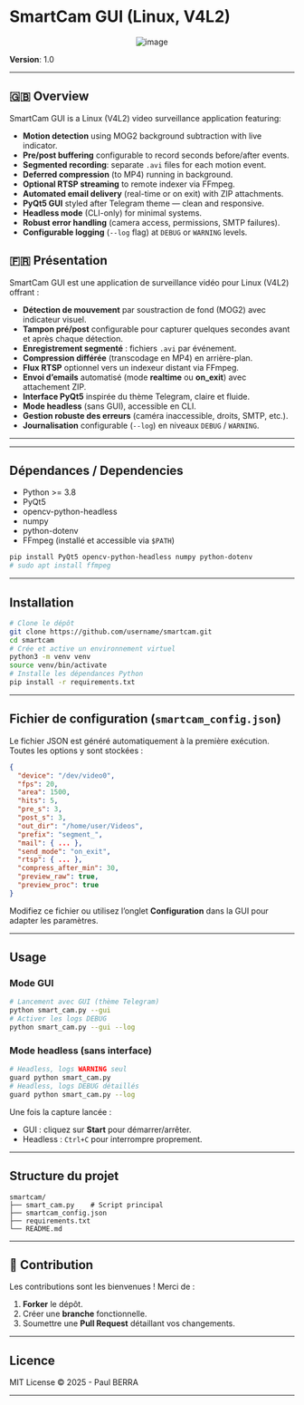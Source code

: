 # SmartCam GUI (Linux, V4L2)

<center>
  
![image](https://github.com/user-attachments/assets/b1091edf-5e2d-484a-8554-55cde0cacbbc)

</center>


**Version**: 1.0

---

## 🇬🇧 Overview

SmartCam GUI is a Linux (V4L2) video surveillance application featuring:

* **Motion detection** using MOG2 background subtraction with live indicator.
* **Pre/post buffering** configurable to record seconds before/after events.
* **Segmented recording**: separate `.avi` files for each motion event.
* **Deferred compression** (to MP4) running in background.
* **Optional RTSP streaming** to remote indexer via FFmpeg.
* **Automated email delivery** (real-time or on exit) with ZIP attachments.
* **PyQt5 GUI** styled after Telegram theme — clean and responsive.
* **Headless mode** (CLI-only) for minimal systems.
* **Robust error handling** (camera access, permissions, SMTP failures).
* **Configurable logging** (`--log` flag) at `DEBUG` or `WARNING` levels.

## 🇫🇷 Présentation

SmartCam GUI est une application de surveillance vidéo pour Linux (V4L2) offrant :

* **Détection de mouvement** par soustraction de fond (MOG2) avec indicateur visuel.
* **Tampon pré/post** configurable pour capturer quelques secondes avant et après chaque détection.
* **Enregistrement segmenté** : fichiers `.avi` par événement.
* **Compression différée** (transcodage en MP4) en arrière-plan.
* **Flux RTSP** optionnel vers un indexeur distant via FFmpeg.
* **Envoi d’emails** automatisé (mode **realtime** ou **on\_exit**) avec attachement ZIP.
* **Interface PyQt5** inspirée du thème Telegram, claire et fluide.
* **Mode headless** (sans GUI), accessible en CLI.
* **Gestion robuste des erreurs** (caméra inaccessible, droits, SMTP, etc.).
* **Journalisation** configurable (`--log`) en niveaux `DEBUG` / `WARNING`.

---
---

## Dépendances / Dependencies

* Python >= 3.8
* PyQt5
* opencv-python-headless
* numpy
* python-dotenv
* FFmpeg (installé et accessible via `$PATH`)

```bash
pip install PyQt5 opencv-python-headless numpy python-dotenv
# sudo apt install ffmpeg
```

---

## Installation

```bash
# Clone le dépôt
git clone https://github.com/username/smartcam.git
cd smartcam
# Crée et active un environnement virtuel
python3 -m venv venv
source venv/bin/activate
# Installe les dépendances Python
pip install -r requirements.txt
```

---

## Fichier de configuration (`smartcam_config.json`)

Le fichier JSON est généré automatiquement à la première exécution. Toutes les options y sont stockées :

```json
{
  "device": "/dev/video0",
  "fps": 20,
  "area": 1500,
  "hits": 5,
  "pre_s": 3,
  "post_s": 3,
  "out_dir": "/home/user/Videos",
  "prefix": "segment_",
  "mail": { ... },
  "send_mode": "on_exit",
  "rtsp": { ... },
  "compress_after_min": 30,
  "preview_raw": true,
  "preview_proc": true
}
```

Modifiez ce fichier ou utilisez l’onglet **Configuration** dans la GUI pour adapter les paramètres.

---

## Usage

### Mode GUI

```bash
# Lancement avec GUI (thème Telegram)
python smart_cam.py --gui
# Activer les logs DEBUG
python smart_cam.py --gui --log
```

### Mode headless (sans interface)

```bash
# Headless, logs WARNING seul
guard python smart_cam.py
# Headless, logs DEBUG détaillés
guard python smart_cam.py --log
```

Une fois la capture lancée :

* GUI : cliquez sur **Start** pour démarrer/arrêter.
* Headless : `Ctrl+C` pour interrompre proprement.

---

## Structure du projet

```
smartcam/
├── smart_cam.py    # Script principal
├── smartcam_config.json
├── requirements.txt
└── README.md
```

---

## 🤝 Contribution

Les contributions sont les bienvenues ! Merci de :

1. **Forker** le dépôt.
2. Créer une **branche** fonctionnelle.
3. Soumettre une **Pull Request** détaillant vos changements.

---

## Licence

MIT License © 2025 - Paul BERRA

---

